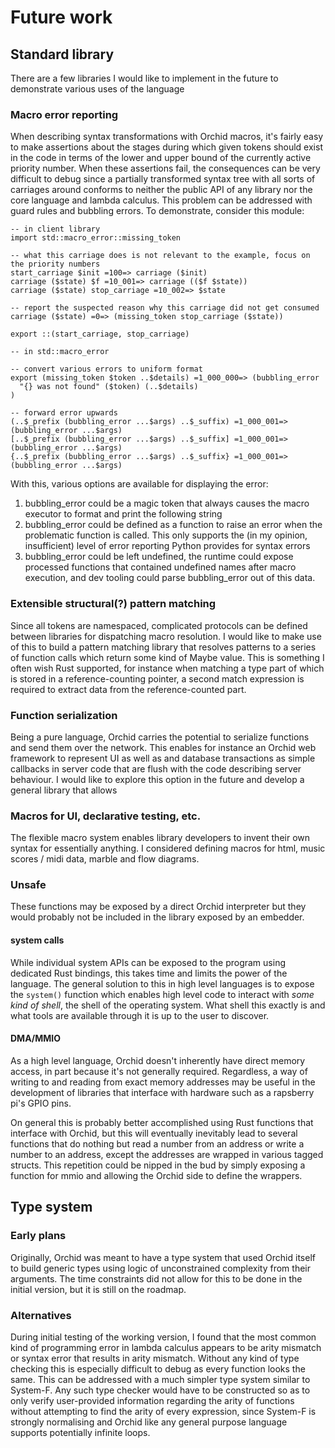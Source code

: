 # Future work

## Standard library

There are a few libraries I would like to implement in the future to demonstrate various uses of the language

### Macro error reporting

When describing syntax transformations with Orchid macros, it's fairly easy to make assertions about the stages during which given tokens should exist in the code in terms of the lower and upper bound of the currently active priority number. When these assertions fail, the consequences can be very difficult to debug since a partially transformed syntax tree with all sorts of carriages around conforms to neither the public API of any library nor the core language and lambda calculus. This problem can be addressed with guard rules and bubbling errors. To demonstrate, consider this module:

```
-- in client library
import std::macro_error::missing_token

-- what this carriage does is not relevant to the example, focus on the priority numbers
start_carriage $init =100=> carriage ($init)
carriage ($state) $f =10_001=> carriage (($f $state))
carriage ($state) stop_carriage =10_002=> $state

-- report the suspected reason why this carriage did not get consumed
carriage ($state) =0=> (missing_token stop_carriage ($state))

export ::(start_carriage, stop_carriage)
```

```
-- in std::macro_error

-- convert various errors to uniform format
export (missing_token $token ..$details) =1_000_000=> (bubbling_error
  "{} was not found" ($token) (..$details)
)

-- forward error upwards
(..$_prefix (bubbling_error ...$args) ..$_suffix) =1_000_001=> (bubbling_error ...$args)
[..$_prefix (bubbling_error ...$args) ..$_suffix] =1_000_001=> (bubbling_error ...$args)
{..$_prefix (bubbling_error ...$args) ..$_suffix} =1_000_001=> (bubbling_error ...$args)
```

With this, various options are available for displaying the error:

1. bubbling_error could be a magic token that always causes the macro executor to format and print the following string
2. bubbling_error could be defined as a function to raise an error when the problematic function is called. This only supports the (in my opinion, insufficient) level of error reporting Python provides for syntax errors
3. bubbling_error could be left undefined, the runtime could expose processed functions that contained undefined names after macro execution, and dev tooling could parse bubbling_error out of this data.

### Extensible structural(?) pattern matching

Since all tokens are namespaced, complicated protocols can be defined between libraries for dispatching macro resolution. I would like to make use of this to build a pattern matching library that resolves patterns to a series of function calls which return some kind of Maybe value. This is something I often wish Rust supported, for instance when matching a type part of which is stored in a reference-counting pointer, a second match expression is required to extract data from the reference-counted part.

### Function serialization

Being a pure language, Orchid carries the potential to serialize functions and send them over the network. This enables for instance an Orchid web framework to represent UI as well as and database transactions as simple callbacks in server code that are flush with the code describing server behaviour. I would like to explore this option in the future and develop a general library that allows 

### Macros for UI, declarative testing, etc. 

The flexible macro system enables library developers to invent their own syntax for essentially anything. I considered defining macros for html, music scores / midi data, marble and flow diagrams.

### Unsafe

These functions may be exposed by a direct Orchid interpreter but they would probably not be included in the library exposed by an embedder.

#### system calls

While individual system APIs can be exposed to the program using dedicated Rust bindings, this takes time and limits the power of the language. The general solution to this in high level languages is to expose the `system()` function which enables high level code to interact with _some kind of shell_, the shell of the operating system. What shell this exactly is and what tools are available through it is up to the user to discover.

#### DMA/MMIO

As a high level language, Orchid doesn't inherently have direct memory access, in part because it's not generally required. Regardless, a way of writing to and reading from exact memory addresses may be useful in the development of libraries that interface with hardware such as a rapsberry pi's GPIO pins.

On general this is probably better accomplished using Rust functions that interface with Orchid, but this will eventually inevitably lead to several functions that do nothing but read a number from an address or write a number to an address, except the addresses are wrapped in various tagged structs. This repetition could be nipped in the bud by simply exposing a function for mmio and allowing the Orchid side to define the wrappers.

## Type system

### Early plans

Originally, Orchid was meant to have a type system that used Orchid itself to build generic types using logic of unconstrained complexity from their arguments. The time constraints did not allow for this to be done in the initial version, but it is still on the roadmap.

### Alternatives

During initial testing of the working version, I found that the most common kind of programming error in lambda calculus appears to be arity mismatch or syntax error that results in arity mismatch. Without any kind of type checking this is especially difficult to debug as every function looks the same. This can be addressed with a much simpler type system similar to System-F. Any such type checker would have to be constructed so as to only verify user-provided information regarding the arity of functions without attempting to find the arity of every expression, since System-F is strongly normalising and Orchid like any general purpose language supports potentially infinite loops.
